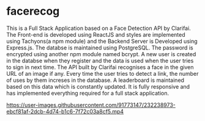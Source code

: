 # facerecog

This is a Full Stack Application based on a Face Detection API by Clarifai. 
The Front-end is developed using ReactJS and styles are implemented using Tachyons(a npm module) and the Backend Server is Developed using Express.js. The databse is maintained using PostgreSQL.
The password is encrypted using another npm module named bcrypt.
A new user is created in the databse when they register and the data is used when the user tries to sign in next time.
The API built by Clarifai recognises a face in the given URL of an image if any. Every time the user tries to detect a link, the number of uses by them increses in the database. A leaderboard is maintained based on this data which is constantly updated.
It is fully responsive and has implemented everything required for a full stack application.


https://user-images.githubusercontent.com/91773147/232238973-ebcf81af-2dcb-4d74-b1c6-7f72c03a8cf5.mp4

